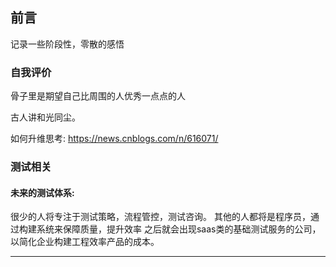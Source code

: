 
## 前言
记录一些阶段性，零散的感悟

### 自我评价
骨子里是期望自己比周围的人优秀一点点的人

古人讲和光同尘。

如何升维思考: https://news.cnblogs.com/n/616071/

### 测试相关
#### 未来的测试体系:
很少的人将专注于测试策略，流程管控，测试咨询。
其他的人都将是程序员，通过构建系统来保障质量，提升效率
之后就会出现saas类的基础测试服务的公司，以简化企业构建工程效率产品的成本。


------